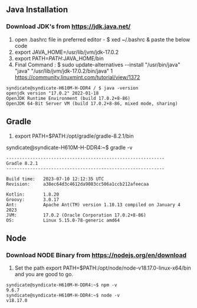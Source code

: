 ## Java Installation 
### Download JDK's from https://jdk.java.net/
1. open .bashrc file in preferred editor - $ xed ~/.bashrc & paste the below code 
2. export JAVA_HOME=/usr/lib/jvm/jdk-17.0.2
3. export PATH=$PATH:$JAVA_HOME/bin
4. Final Command : $ sudo update-alternatives --install "/usr/bin/java" "java" "/usr/lib/jvm/jdk-17.0.2/bin/java" 1
https://community.linuxmint.com/tutorial/view/1372

   
```
syndicate@syndicate-H610M-H-DDR4 / $ java -version
openjdk version "17.0.2" 2022-01-18
OpenJDK Runtime Environment (build 17.0.2+8-86)
OpenJDK 64-Bit Server VM (build 17.0.2+8-86, mixed mode, sharing)

```

## Gradle 
1. export PATH=$PATH:/opt/gradle/gradle-8.2.1/bin

syndicate@syndicate-H610M-H-DDR4:~$ gradle -v

```
------------------------------------------------------------
Gradle 8.2.1
------------------------------------------------------------

Build time:   2023-07-10 12:12:35 UTC
Revision:     a38ec64d3c4612da9083cc506a1ccb212afeecaa

Kotlin:       1.8.20
Groovy:       3.0.17
Ant:          Apache Ant(TM) version 1.10.13 compiled on January 4 2023
JVM:          17.0.2 (Oracle Corporation 17.0.2+8-86)
OS:           Linux 5.15.0-78-generic amd64
```

## Node 
### Download NODE Binary from https://nodejs.org/en/download

1. Set the path export PATH=$PATH:/opt/node/node-v18.17.0-linux-x64/bin and you are good to go.
   
```
syndicate@syndicate-H610M-H-DDR4:~$ npm -v
9.6.7
syndicate@syndicate-H610M-H-DDR4:~$ node -v
v18.17.0
```

